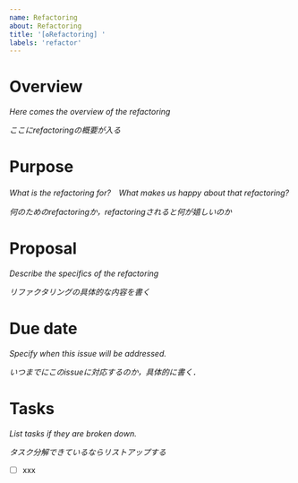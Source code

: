 ```yaml
---
name: Refactoring
about: Refactoring
title: '[♻️Refactoring] '
labels: 'refactor'
---
```


# Overview

*Here comes the overview of the refactoring*

*ここにrefactoringの概要が入る*

# Purpose

*What is the refactoring for?　What makes us happy about that refactoring?*

*何のためのrefactoringか，refactoringされると何が嬉しいのか*

# Proposal
*Describe the specifics of the refactoring*

*リファクタリングの具体的な内容を書く*

# Due date
*Specify when this issue will be addressed.*

*いつまでにこのissueに対応するのか，具体的に書く．*

# Tasks
*List tasks if they are broken down.*

*タスク分解できているならリストアップする*

- [ ] xxx